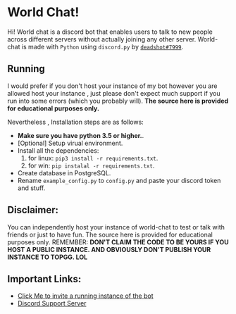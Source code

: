# World Chat!

Hi! World chat is a discord bot that enables users to talk to new people across different servers without actually joining any other server.
World-chat is made with `Python` using `discord.py` by [`deadshot#7999`](https://discord.gg/aBM5xz6).

## Running

I would prefer if you don't host your instance of my bot however you are allowed host your instance , just please don't expect much support if you run into some errors (which you probably will). **The source here is provided for educational purposes only.**

Nevertheless , Installation steps are as follows:

- **Make sure you have python 3.5 or higher.**.
- [Optional] Setup virual environment.
- Install all the dependencies:
  1.  for linux: `pip3 install -r requirements.txt`.
  2.  for win: `pip instalal -r requirements.txt`.
- Create database in PostgreSQL.
- Rename `example_config.py` to `config.py` and paste your discord token and stuff.

## Disclaimer:

You can independently host your instance of world-chat to test or talk with friends or just to have fun. The source here is provided for educational purposes only.
REMEMBER: **DON'T CLAIM THE CODE TO BE YOURS IF YOU HOST A PUBLIC INSTANCE. AND OBVIOUSLY DON'T PUBLISH YOUR INSTANCE TO TOPGG. LOL**

## Important Links:

- [Click Me to invite a running instance of the bot](https://discord.com/oauth2/authorize?client_id=798914643988578364&scope=bot&permissions=2147483647)
- [Discord Support Server](https://discord.gg/aBM5xz6)
